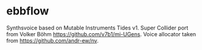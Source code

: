 # ebbflow

Synthsvoice based on Mutable Instruments Tides v1. Super Collider port from Volker Böhm https://github.com/v7b1/mi-UGens. 
Voice allocator taken from https://github.com/andr-ew/nv.
